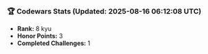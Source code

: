 ### 🏆 Codewars Stats (Updated: 2025-08-16 06:12:08 UTC)

- **Rank:** 8 kyu
- **Honor Points:** 3
- **Completed Challenges:** 1
